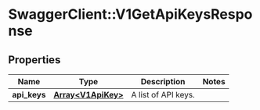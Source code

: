 # SwaggerClient::V1GetApiKeysResponse

## Properties
Name | Type | Description | Notes
------------ | ------------- | ------------- | -------------
**api_keys** | [**Array&lt;V1ApiKey&gt;**](V1ApiKey.md) | A list of API keys. | 


